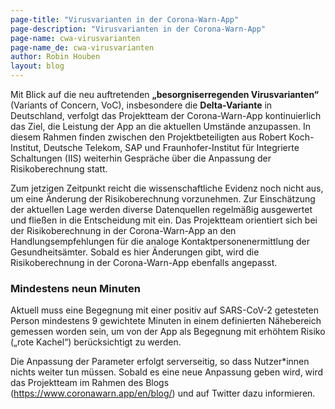 ```yaml
---
page-title: "Virusvarianten in der Corona-Warn-App"
page-description: "Virusvarianten in der Corona-Warn-App"
page-name: cwa-virusvarianten
page-name_de: cwa-virusvarianten
author: Robin Houben
layout: blog
---
```



Mit Blick auf die neu auftretenden **„besorgniserregenden Virusvarianten“** (Variants of Concern, VoC), insbesondere die **Delta-Variante** in Deutschland, verfolgt das Projektteam der Corona-Warn-App kontinuierlich das Ziel, die Leistung der App an die aktuellen Umstände anzupassen. In diesem Rahmen finden zwischen den Projektbeteiligten aus Robert Koch-Institut, Deutsche Telekom, SAP und Fraunhofer-Institut für Integrierte Schaltungen (IIS) weiterhin Gespräche über die Anpassung der Risikoberechnung statt.  

<!-- overview -->

Zum jetzigen Zeitpunkt reicht die wissenschaftliche Evidenz noch nicht aus, um eine Änderung der Risikoberechnung vorzunehmen. Zur Einschätzung der aktuellen Lage werden diverse Datenquellen regelmäßig ausgewertet und fließen in die Entscheidung mit ein. Das Projektteam orientiert sich bei der Risikoberechnung in der Corona-Warn-App an den Handlungsempfehlungen für die analoge Kontaktpersonenermittlung der Gesundheitsämter. Sobald es hier Änderungen gibt, wird die Risikoberechnung in der Corona-Warn-App ebenfalls angepasst.

### Mindestens neun Minuten

Aktuell muss eine Begegnung mit einer positiv auf SARS-CoV-2 getesteten Person mindestens 9 gewichtete Minuten in einem definierten Nähebereich gemessen worden sein, um von der App als Begegnung mit erhöhtem Risiko („rote Kachel“) berücksichtigt zu werden.

Die Anpassung der Parameter erfolgt serverseitig, so dass Nutzer*innen nichts weiter tun müssen. Sobald es eine neue Anpassung geben wird, wird das Projektteam im Rahmen des Blogs (https://www.coronawarn.app/en/blog/) und auf Twitter dazu informieren.
